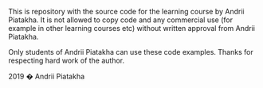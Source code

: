 This is repository with the source code for the learning course by Andrii Piatakha.
It is not allowed to copy code and any commercial use (for example in other learning courses etc) without written approval from Andrii Piatakha.

Only students of Andrii Piatakha can use these code examples.
Thanks for respecting hard work of the author.

2019 � Andrii Piatakha

